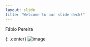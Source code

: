 ```yaml
---
layout: slide
title: "Welcome to our slide deck!"
---
```


Fábio Pereira

{: .center}
![image](https://user-images.githubusercontent.com/9119433/203588500-0896a321-fb26-4803-90db-4fa01179d6d3.png)
